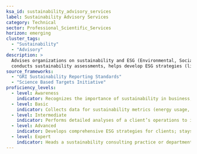 ```yaml
---  
ksa_id: sustainability_advisory_services  
label: Sustainability Advisory Services  
category: Technical  
sector: Professional_Scientific_Services  
horizon: emerging
cluster_tags:
  - "Sustainability"
  - "Advisory"
description: >  
  Advises organizations on sustainability and ESG (Environmental, Social, Governance) practices;  
  conducts sustainability assessments, helps develop ESG strategies (like carbon footprint reduction, ethical supply chains), ensures compliance with standards/regulations, and prepares sustainability reports or certifications (e.g., GRI, ISO 14001).  
source_frameworks:  
  - "GRI Sustainability Reporting Standards"  
  - "Science Based Targets Initiative"
proficiency_levels:  
  - level: Awareness  
    indicator: Recognizes the importance of sustainability in business; knows a few basic terms (carbon footprint, recycling, etc.); Defines ESG pillars; cites Scope 1-3 emissions.  
  - level: Basic  
    indicator: Collects data for sustainability metrics (energy usage, waste, etc.) under guidance; familiar with one or two frameworks (heard of GRI or ISO 14001); helps create simple charts or documentation for reports; Performs materiality scan; maps SDGs; drafts KPI list.  
  - level: Intermediate  
    indicator: Performs detailed analyses of a client’s operations to identify sustainability improvements; calculates carbon inventory; helps implement initiatives (like energy efficiency programs, sourcing changes); drafts sections of ESG reports aligning with GRI standards or prepares documentation for ISO 14001 audits; drafts SBT.  
  - level: Advanced  
    indicator: Develops comprehensive ESG strategies for clients; stays current on regulations (like EU Green Deal, SEC reporting requirements); integrates sustainability with overall business strategy; leads workshops or training for client staff on sustainability practices; assures limited assurance review; communicates to investors.  
  - level: Expert  
    indicator: Heads a sustainability consulting practice or department; influences industry standards (through GRI committees or similar); boasts multiple successful client transformations leading to recognized certifications or significant ESG performance improvements; mentors new consultants in holistic sustainability advisory approaches.  
---  
```

